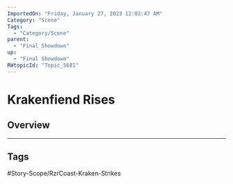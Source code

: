 ```yaml
---
ImportedOn: "Friday, January 27, 2023 12:02:47 AM"
Category: "Scene"
Tags:
  - "Category/Scene"
parent:
  - "Final Showdown"
up:
  - "Final Showdown"
RWtopicId: "Topic_5681"
---
```

# Krakenfiend Rises
## Overview

---
## Tags
#Story-Scope/RzrCoast-Kraken-Strikes

